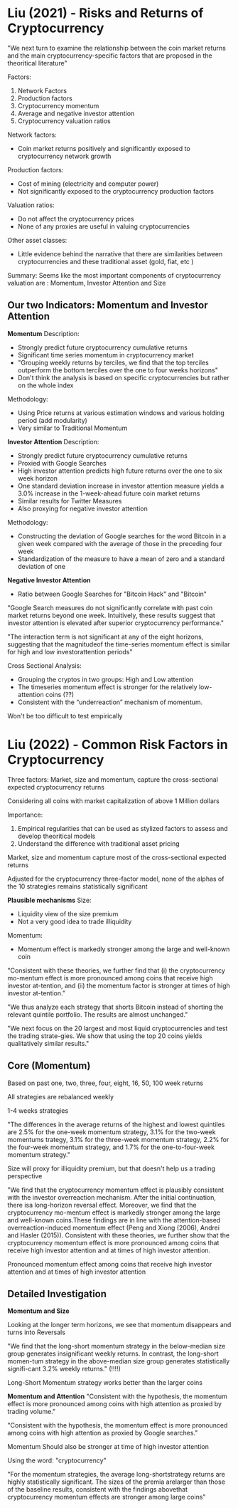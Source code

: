 # Liu (2021) - Risks and Returns of Cryptocurrency 

"We next turn to examine the relationship between the coin market returns and the main cryptocurrency-specific factors that are proposed in the theoritical literature"

Factors: 
1. Network Factors
2. Production factors 
3. Cryptocurrency momentum 
4. Average and negative investor attention 
5. Cryptocurrency valuation ratios

Network factors:
- Coin market returns positively and significantly exposed to cryptocurrency network growth 

Production factors: 
- Cost of mining (electricity and computer power)
- Not significantly exposed to the cryptocurrency production factors 

Valuation ratios:
- Do not affect the cryptocurrency prices
- None of any proxies are useful in valuing cryptocurrencies 

Other asset classes: 
- Little evidence behind the narrative that there are similarities between cryptocurrencies and these traditional asset (gold, fiat, etc )

Summary: Seems like the most important components of cryptocurrency valuation are : Momentum, Investor Attention and Size


## Our two Indicators: Momentum and Investor Attention

**Momentum**
Description:
- Strongly predict future cryptocurrency cumulative returns 
- Significant time series momentum in cryptocurrency market 
- "Grouping weekly returns by terciles, we find that the top terciles outperform the bottom terciles over the one to four weeks horizons"
- Don't think the analysis is based on specific cryptocurrencies but rather on the whole index 

Methodology:
- Using Price returns at various estimation windows and various holding period (add modularity)
- Very similar to Traditional Momentum 

**Investor Attention**
Description:
- Strongly predict future cryptocurrency cumulative returns 
- Proxied with Google Searches 
- High investor attention predicts high future returns over the one to six week horizon 
- One standard deviation increase in investor attention measure yields a 3.0% increase in the 1-week-ahead future coin market returns
- Similar results for Twitter Measures 
- Also proxying for negative investor attention 

Methodology:
- Constructing the deviation of Google searches for the word Bitcoin in a given week compared with the average of those in the preceding four week 
- Standardization of the measure to have a mean of zero and a standard deviation of one 

**Negative Investor Attention** 
- Ratio between Google Searches for "Bitcoin Hack" and "Bitcoin" 


"Google Search measures do not significantly correlate with past coin market returns beyond one week. Intuitively, these results suggest that investor attention is elevated after superior cryptocurrency performance."

"The interaction term is not significant at any of the eight horizons, suggesting that the magnitudeof the time-series momentum effect is similar for high and low investorattention periods"

Cross Sectional Analysis:
- Grouping the cryptos in two groups: High and Low attention
- The timeseries momentum effect is stronger for the relatively low-attention coins (??)
- Consistent with the “underreaction” mechanism of momentum.

Won't be too difficult to test empirically

# Liu (2022) - Common Risk Factors in Cryptocurrency 

Three factors: Market, size and momentum, capture the cross-sectional expected cryptocurrency returns

Considering all coins with market capitalization of above 1 Million dollars 

Importance:
1. Empirical regularities that can be used as stylized factors to assess and develop theoritical models
2. Understand the difference with traditional asset pricing 

Market, size and momentum capture most of the cross-sectional expected returns 

Adjusted for the cryptocurrency three-factor model, none of the alphas of the 10 strategies remains statistically significant

**Plausible mechanisms**
Size:
- Liquidity view of the size premium 
- Not a very good idea to trade illiquidity

Momentum:
- Momentum effect is markedly stronger among the large and well-known coin 

"Consistent with these theories, we further find that (i) the cryptocurrency mo-mentum effect is more pronounced among coins that receive high investor at-tention, and (ii) the momentum factor is stronger at times of high investor at-tention."

"We thus analyze each strategy that shorts Bitcoin instead of shorting the relevant quintile portfolio. The results are almost unchanged."

"We next focus on the 20 largest and most liquid cryptocurrencies and test the trading strate-gies. We show that using the top 20 coins yields qualitatively similar results."

## Core (Momentum)

Based on past one, two, three, four, eight, 16, 50, 100 week returns 

All strategies are rebalanced weekly

1-4 weeks strategies 

"The differences in the average returns of the highest and lowest quintiles are 2.5% for the one-week momentum strategy, 3.1% for the two-week momentums trategy, 3.1% for the three-week momentum strategy, 2.2% for the four-week momentum strategy, and 1.7% for the one-to-four-week momentum strategy."


Size will proxy for illiquidity premium, but that doesn't help us a trading perspective


"We find that the cryptocurrency momentum effect is plausibly consistent with the investor overreaction mechanism. After the initial continuation, there isa long-horizon reversal effect. Moreover, we find that the cryptocurrency mo-mentum effect is markedly stronger among the large and well-known coins.These findings are in line with the attention-based overreaction-induced momentum effect (Peng and Xiong (2006), Andrei and Hasler (2015)). Consistent with these theories, we further show that the cryptocurrency momentum effect is more pronounced among coins that receive high investor attention and
at times of high investor attention.

Pronounced momentum effect among coins that receive high investor attention and at times of high investor attention 

## Detailed Investigation 

**Momentum and Size**

Looking at the longer term horizons, we see that momentum disappears and turns into Reversals 

"We find that the long-short momentum strategy in the below-median size group generates insignificant weekly returns. In contrast, the long-short momen-tum strategy in the above-median size group generates statistically signifi-cant 3.2% weekly returns." (!!!!)

Long-Short Momentum strategy works better than the larger coins 

**Momentum and Attention**
"Consistent with the hypothesis, the momentum effect is more pronounced among coins with high attention as proxied by trading volume."

"Consistent with the hypothesis, the momentum effect is more pronounced among coins with high attention as proxied by Google searches."

Momentum Should also be stronger at time of high investor attention

Using the word: "cryptocurrency"

"For the momentum strategies, the average long-shortstrategy returns are highly statistically significant. The sizes of the premia arelarger than those of the baseline results, consistent with the findings abovethat cryptocurrency momentum effects are stronger among large coins"

